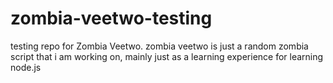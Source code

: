 # zombia-veetwo-testing
testing repo for Zombia Veetwo. zombia veetwo is just a random zombia script that i am working on, mainly just as a learning experience for learning node.js 
